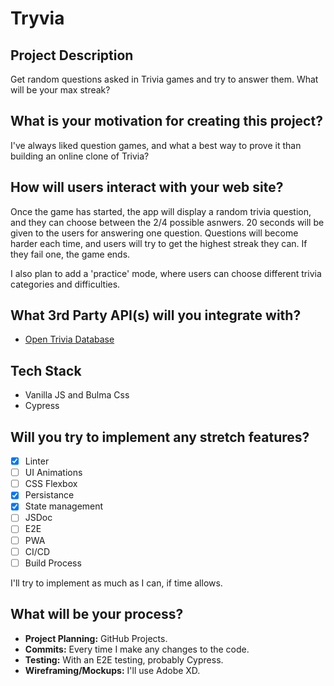 # Tryvia

## Project Description
Get random questions asked in Trivia games and try to answer them. What will be your max streak?

## What is your motivation for creating this project?
I've always liked question games, and what a best way to prove it than building an online clone of Trivia?

## How will users interact with your web site?
Once the game has started, the app will display a random trivia question, and they can choose between the 2/4 possible asnwers.
20 seconds will be given to the users for answering one question.
Questions will become harder each time, and users will try to get the highest streak they can. If they fail one, the game ends.

I also plan to add a 'practice' mode, where users can choose different trivia categories and difficulties.

## What 3rd Party API(s) will you integrate with?

* [Open Trivia Database](https://opentdb.com/)

## Tech Stack

* Vanilla JS and Bulma Css
* Cypress

## Will you try to implement any stretch features?

* [x] Linter
* [ ] UI Animations
* [ ] CSS Flexbox
* [x] Persistance
* [x] State management
* [ ] JSDoc
* [ ] E2E
* [ ] PWA
* [ ] CI/CD
* [ ] Build Process

I'll try to implement as much as I can, if time allows.

## What will be your process?

* **Project Planning:** GitHub Projects.
* **Commits:** Every time I make any changes to the code.
* **Testing:** With an E2E testing, probably Cypress.
* **Wireframing/Mockups:** I'll use Adobe XD.